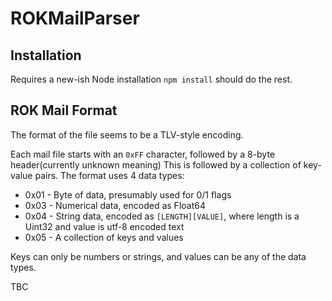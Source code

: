 # ROKMailParser

## Installation

Requires a new-ish Node installation
`npm install` should do the rest.

## ROK Mail Format

The format of the file seems to be a TLV-style encoding.

Each mail file starts with an `0xFF` character, followed by a 8-byte header(currently unknown meaning)
This is followed by a collection of key-value pairs.
The format uses 4 data types:

- 0x01 - Byte of data, presumably used for 0/1 flags
- 0x03 - Numerical data, encoded as Float64
- 0x04 - String data, encoded as `[LENGTH][VALUE]`, where length is a Uint32 and value is utf-8 encoded text
- 0x05 - A collection of keys and values

Keys can only be numbers or strings, and values can be any of the data types.

TBC
